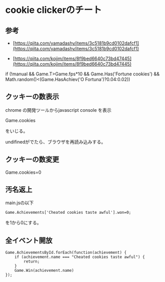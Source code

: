 # cookie clickerのチート

## 参考


- [https://qiita.com/yamadashy/items/3c5181b9cd0102dafcf1](https://qiita.com/yamadashy/items/3c5181b9cd0102dafcf1)

- [https://qiita.com/kojim/items/8f9bed6640c73bd47445](https://qiita.com/kojim/items/8f9bed6640c73bd47445)


if (!manual && Game.T>Game.fps*10 && Game.Has('Fortune cookies') && Math.random()<(Game.HasAchiev('O Fortuna')?0.04:0.02))



## クッキーの数表示

chrome の開発ツールからjavascript console を表示

Game.cookies

をいじる。

undifinedがでたら、ブラウザを再読み込みする。

## クッキーの数変更
Game.cookies=0


## 汚名返上

main.jsの以下
```
Game.Achievements['Cheated cookies taste awful'].won=0;

```
を1から0にする。

## 全イベント開放
```
Game.AchievementsById.forEach(function(achievement) {
    if (achievement.name === "Cheated cookies taste awful") {
        return;
    }
    Game.Win(achievement.name)
}); 
```